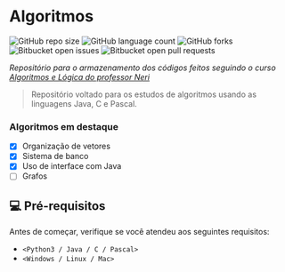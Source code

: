 # Algoritmos

![GitHub repo size](https://img.shields.io/github/repo-size/agostin-afk/Algoritmos?style=for-the-badge)
![GitHub language count](https://img.shields.io/github/languages/count/agostin-afk/Algoritmos?style=for-the-badge)
![GitHub forks](https://img.shields.io/github/forks/agostin-afk/Algoritmos?style=for-the-badge)
![Bitbucket open issues](https://img.shields.io/bitbucket/issues/agostin-afk/Algoritmos?style=for-the-badge)
![Bitbucket open pull requests](https://img.shields.io/bitbucket/pr-raw/agostin-afk/Algoritmos?style=for-the-badge)



_Repositório para o armazenamento dos códigos feitos seguindo o curso [Algoritmos e Lógica do professor Neri](https://www.udemy.com/course/algoritmos-e-logica/?couponCode=GENAISALE24)_

>Repositório voltado para os estudos de algoritmos usando as linguagens Java, C e Pascal.



### Algoritmos em destaque

- [x] Organização de vetores
- [x] Sistema de banco
- [x] Uso de interface com Java 
- [ ] Grafos 

## 💻 Pré-requisitos

Antes de começar, verifique se você atendeu aos seguintes requisitos:

- `<Python3 / Java / C / Pascal>`
- `<Windows / Linux / Mac>`

